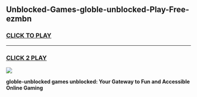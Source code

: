 
## Unblocked-Games-globle-unblocked-Play-Free-ezmbn
<h3>
<a href="https://premium76.site?title=globle-unblocked&ref=21A">CLICK TO PLAY</a></h3>
<hr>

<h3>
<a href="https://premium76.site?title=globle-unblocked&ref=21A">CLICK 2 PLAY</a>
  
</h3>

<a href="https://premium76.site?title=globle-unblocked&ref=21A"><img src="https://clearcache.store/games.png"></a>


**globle-unblocked games unblocked: Your Gateway to Fun and Accessible Online Gaming**
